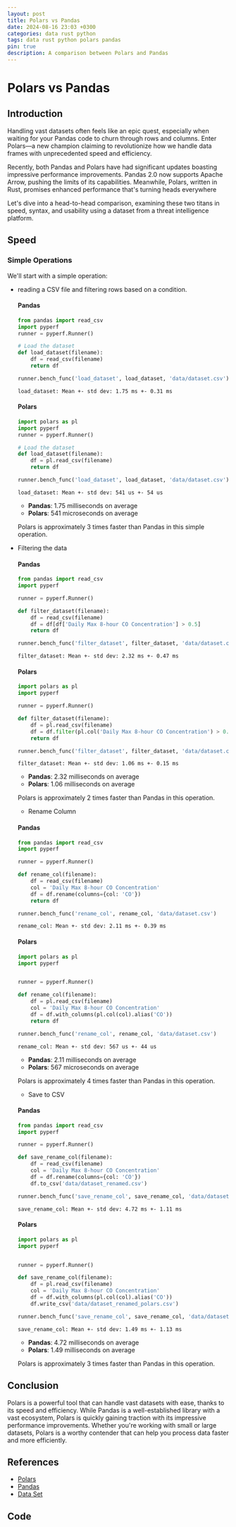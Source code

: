 ```yaml
---
layout: post
title: Polars vs Pandas
date: 2024-08-16 23:03 +0300
categories: data rust python
tags: data rust python polars pandas
pin: true
description: A comparison between Polars and Pandas
---
```


# Polars vs Pandas

## Introduction

Handling vast datasets often feels like an epic quest, especially when waiting for your Pandas code to churn through rows and columns.
Enter Polars—a new champion claiming to revolutionize how we handle data frames with unprecedented speed and efficiency.

Recently, both Pandas and Polars have had significant updates boasting impressive performance improvements.
Pandas 2.0 now supports Apache Arrow, pushing the limits of its capabilities.
Meanwhile, Polars, written in Rust, promises enhanced performance that's turning heads everywhere

Let's dive into a head-to-head comparison, examining these two titans in speed, syntax, and usability using a dataset from a threat intelligence platform.

## Speed

### Simple Operations

We'll start with a simple operation:

- reading a CSV file and filtering rows based on a condition.

  #### Pandas

  ```python
  from pandas import read_csv
  import pyperf
  runner = pyperf.Runner()

  # Load the dataset
  def load_dataset(filename):
      df = read_csv(filename)
      return df

  runner.bench_func('load_dataset', load_dataset, 'data/dataset.csv')
  ```
  `load_dataset: Mean +- std dev: 1.75 ms +- 0.31 ms`


  #### Polars

  ```python
  import polars as pl
  import pyperf
  runner = pyperf.Runner()

  # Load the dataset
  def load_dataset(filename):
      df = pl.read_csv(filename)
      return df

  runner.bench_func('load_dataset', load_dataset, 'data/dataset.csv')
  ```
  `load_dataset: Mean +- std dev: 541 us +- 54 us`

  - **Pandas**: 1.75 milliseconds on average
  - **Polars**: 541 microseconds on average

  Polars is approximately 3 times faster than Pandas in this simple operation.


- Filtering the data

  #### Pandas

  ```python
  from pandas import read_csv
  import pyperf

  runner = pyperf.Runner()

  def filter_dataset(filename):
      df = read_csv(filename)
      df = df[df['Daily Max 8-hour CO Concentration'] > 0.5]
      return df

  runner.bench_func('filter_dataset', filter_dataset, 'data/dataset.csv')
  ```
  `filter_dataset: Mean +- std dev: 2.32 ms +- 0.47 ms`

  #### Polars

  ```python
  import polars as pl
  import pyperf

  runner = pyperf.Runner()

  def filter_dataset(filename):
      df = pl.read_csv(filename)
      df = df.filter(pl.col('Daily Max 8-hour CO Concentration') > 0.5)
      return df

  runner.bench_func('filter_dataset', filter_dataset, 'data/dataset.csv')
  ```
  `filter_dataset: Mean +- std dev: 1.06 ms +- 0.15 ms`

  - **Pandas**: 2.32 milliseconds on average
  - **Polars**: 1.06 milliseconds on average

  Polars is approximately 2 times faster than Pandas in this operation.

  - Rename Column

  #### Pandas

  ```python
  from pandas import read_csv
  import pyperf

  runner = pyperf.Runner()

  def rename_col(filename):
      df = read_csv(filename)
      col = 'Daily Max 8-hour CO Concentration'
      df = df.rename(columns={col: 'CO'})
      return df

  runner.bench_func('rename_col', rename_col, 'data/dataset.csv')
  ```
  `rename_col: Mean +- std dev: 2.11 ms +- 0.39 ms`

  #### Polars

  ```python
  import polars as pl
  import pyperf


  runner = pyperf.Runner()

  def rename_col(filename):
      df = pl.read_csv(filename)
      col = 'Daily Max 8-hour CO Concentration'
      df = df.with_columns(pl.col(col).alias('CO'))
      return df

  runner.bench_func('rename_col', rename_col, 'data/dataset.csv')
  ```
  `rename_col: Mean +- std dev: 567 us +- 44 us`

  - **Pandas**: 2.11 milliseconds on average
  - **Polars**: 567 microseconds on average

  Polars is approximately 4 times faster than Pandas in this operation.

  - Save to CSV

  #### Pandas

  ```python
  from pandas import read_csv
  import pyperf

  runner = pyperf.Runner()

  def save_rename_col(filename):
      df = read_csv(filename)
      col = 'Daily Max 8-hour CO Concentration'
      df = df.rename(columns={col: 'CO'})
      df.to_csv('data/dataset_renamed.csv')

  runner.bench_func('save_rename_col', save_rename_col, 'data/dataset.csv')
  ```
  `save_rename_col: Mean +- std dev: 4.72 ms +- 1.11 ms`

  #### Polars

  ```python
  import polars as pl
  import pyperf


  runner = pyperf.Runner()

  def save_rename_col(filename):
      df = pl.read_csv(filename)
      col = 'Daily Max 8-hour CO Concentration'
      df = df.with_columns(pl.col(col).alias('CO'))
      df.write_csv('data/dataset_renamed_polars.csv')

  runner.bench_func('save_rename_col', save_rename_col, 'data/dataset.csv')
  ```
  `save_rename_col: Mean +- std dev: 1.49 ms +- 1.13 ms`

  - **Pandas**: 4.72 milliseconds on average
  - **Polars**: 1.49 milliseconds on average

  Polars is approximately 3 times faster than Pandas in this operation.

## Conclusion

Polars is a powerful tool that can handle vast datasets with ease, thanks to its speed and efficiency.
While Pandas is a well-established library with a vast ecosystem, Polars is quickly gaining traction with its impressive performance improvements.
Whether you're working with small or large datasets, Polars is a worthy contender that can help you process data faster and more efficiently.


## References

- [Polars](https://docs.pola.rs/)
- [Pandas](https://pandas.pydata.org/)
- [Data Set](https://datahub.io/collections/air-pollution)

## Code
